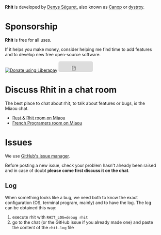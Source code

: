
**Rhit** is developed by [Denys Séguret](https://twitter.com/DenysSeguret), also known as [Canop](https://github.com/Canop) or [dystroy](https://dystroy.org).

# Sponsorship

**Rhit** is free for all uses.

If it helps you make money, consider helping me find time to add features and to develop new free open-source software.

<div class=sponsorship>
<script src="https://liberapay.com/dystroy/widgets/button.js"></script>
<noscript><a href="https://liberapay.com/dystroy/donate"><img alt="Donate using Liberapay" src="https://liberapay.com/assets/widgets/donate.svg"></a></noscript>

<iframe src="https://github.com/sponsors/Canop/button" title="Sponsor Canop" height="35" width="114" style="border: 0; border-radius: 6px;"></iframe>
</div>


# Discuss Rhit in a chat room

The best place to chat about rhit, to talk about features or bugs, is the Miaou chat.

* [Rust & Rhit room on Miaou](https://miaou.dystroy.org/3490?rust)
* [French Programers room on Miaou](https://miaou.dystroy.org/3)

# Issues

We use [GitHub's issue manager](https://github.com/Canop/rhit/issues).

Before posting a new issue, check your problem hasn't already been raised and in case of doubt **please come first discuss it on the chat**.

## Log

When something looks like a bug, we need both to know the exact configuration (OS, terminal program, mainly) and to have the log. The log can be obtained this way:

1. execute rhit with `RHIT_LOG=debug rhit`
1. go to the chat (or the GitHub issue if you already made one) and paste the content of the `rhit.log` file

